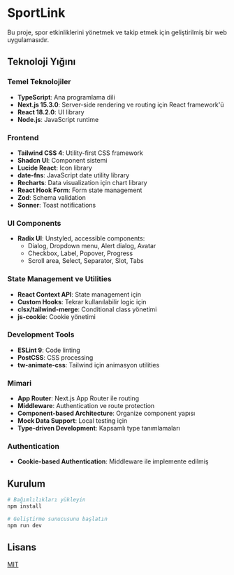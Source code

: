 # SportLink

Bu proje, spor etkinliklerini yönetmek ve takip etmek için geliştirilmiş bir web uygulamasıdır.

## Teknoloji Yığını

### Temel Teknolojiler
- **TypeScript**: Ana programlama dili
- **Next.js 15.3.0**: Server-side rendering ve routing için React framework'ü
- **React 18.2.0**: UI library
- **Node.js**: JavaScript runtime

### Frontend
- **Tailwind CSS 4**: Utility-first CSS framework
- **Shadcn UI**: Component sistemi
- **Lucide React**: Icon library
- **date-fns**: JavaScript date utility library
- **Recharts**: Data visualization için chart library
- **React Hook Form**: Form state management
- **Zod**: Schema validation
- **Sonner**: Toast notifications

### UI Components
- **Radix UI**: Unstyled, accessible components:
  - Dialog, Dropdown menu, Alert dialog, Avatar
  - Checkbox, Label, Popover, Progress
  - Scroll area, Select, Separator, Slot, Tabs

### State Management ve Utilities
- **React Context API**: State management için
- **Custom Hooks**: Tekrar kullanılabilir logic için
- **clsx/tailwind-merge**: Conditional class yönetimi
- **js-cookie**: Cookie yönetimi

### Development Tools
- **ESLint 9**: Code linting
- **PostCSS**: CSS processing
- **tw-animate-css**: Tailwind için animasyon utilities

### Mimari
- **App Router**: Next.js App Router ile routing
- **Middleware**: Authentication ve route protection
- **Component-based Architecture**: Organize component yapısı
- **Mock Data Support**: Local testing için
- **Type-driven Development**: Kapsamlı type tanımlamaları

### Authentication
- **Cookie-based Authentication**: Middleware ile implemente edilmiş

## Kurulum

```bash
# Bağımlılıkları yükleyin
npm install

# Geliştirme sunucusunu başlatın
npm run dev
```

## Lisans

[MIT](https://choosealicense.com/licenses/mit/)
